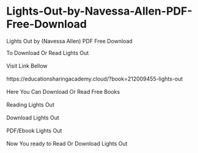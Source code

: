 # Lights-Out-by-Navessa-Allen-PDF-Free-Download
Lights Out by (Navessa Allen) PDF Free Download
<div>To Download Or Read Lights Out</div>
<div>&nbsp;</div>
<div>Visit Link Bellow</div>
<div>&nbsp;</div>
<div>https://educationsharingacademy.cloud/?book=212009455-lights-out</div>
<div>&nbsp;</div>
<div>Here You Can Download Or Read Free Books</div>
<div>&nbsp;</div>
<div>Reading Lights Out</div>
<div>&nbsp;</div>
<div>Download Lights Out</div>
<div>&nbsp;</div>
<div>PDF/Ebook Lights Out</div>
<div>&nbsp;</div>
<div>Now You ready to Read Or Download Lights Out</div>
<div>&nbsp;</div>
